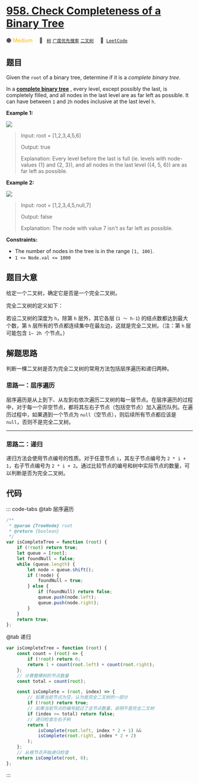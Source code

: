 # [958. Check Completeness of a Binary Tree](https://leetcode.com/problems/check-completeness-of-a-binary-tree/)

🟠 <font color=#ffb800>Medium</font>&emsp; 🔖&ensp; [`树`](/leetcode/outline/tag/tree.md) [`广度优先搜索`](/leetcode/outline/tag/breadth-first-search.md) [`二叉树`](/leetcode/outline/tag/binary-tree.md)&emsp; 🔗&ensp;[`LeetCode`](https://leetcode.com/problems/check-completeness-of-a-binary-tree/)

## 题目

Given the `root` of a binary tree, determine if it is a _complete binary
tree_.

In a **[complete binary
tree](http://en.wikipedia.org/wiki/Binary_tree#Types_of_binary_trees)** ,
every level, except possibly the last, is completely filled, and all nodes in
the last level are as far left as possible. It can have between `1` and `2h`
nodes inclusive at the last level `h`.

**Example 1:**

![](https://assets.leetcode.com/uploads/2018/12/15/complete-binary-tree-1.png)

> Input: root = [1,2,3,4,5,6]
>
> Output: true
>
> Explanation: Every level before the last is full (ie. levels with node-values {1} and {2, 3}), and all nodes in the last level ({4, 5, 6}) are as far left as possible.

**Example 2:**

![](https://assets.leetcode.com/uploads/2018/12/15/complete-binary-tree-2.png)

> Input: root = [1,2,3,4,5,null,7]
>
> Output: false
>
> Explanation: The node with value 7 isn't as far left as possible.

**Constraints:**

- The number of nodes in the tree is in the range `[1, 100]`.
- `1 <= Node.val <= 1000`

## 题目大意

给定一个二叉树，确定它是否是一个完全二叉树。

完全二叉树的定义如下：

若设二叉树的深度为 `h`，除第 `h` 层外，其它各层 (`1 ～ h-1`) 的结点数都达到最大个数，第 `h` 层所有的节点都连续集中在最左边，这就是完全二叉树。（注：第 `h` 层可能包含 `1~ 2h`  个节点。）

## 解题思路

判断一棵二叉树是否为完全二叉树的常用方法包括层序遍历和递归两种。

### 思路一：层序遍历

层序遍历是从上到下、从左到右依次遍历二叉树的每一层节点。在层序遍历的过程中，对于每一个非空节点，都将其左右子节点（包括空节点）加入遍历队列。在遍历过程中，如果遇到一个节点为 `null`（空节点），则后续所有节点都应该是 `null`，否则不是完全二叉树。

---

### 思路二：递归

递归方法会使用节点编号的性质。对于任意节点 `i`，其左子节点编号为 `2 * i + 1`，右子节点编号为 `2 * i + 2`。通过比较节点的编号和树中实际节点的数量，可以判断是否为完全二叉树。

## 代码

::: code-tabs
@tab 层序遍历

```javascript
/**
 * @param {TreeNode} root
 * @return {boolean}
 */
var isCompleteTree = function (root) {
	if (!root) return true;
	let queue = [root];
	let foundNull = false;
	while (queue.length) {
		let node = queue.shift();
		if (!node) {
			foundNull = true;
		} else {
			if (foundNull) return false;
			queue.push(node.left);
			queue.push(node.right);
		}
	}
	return true;
};
```

@tab 递归

```javascript
var isCompleteTree = function (root) {
	const count = (root) => {
		if (!root) return 0;
		return 1 + count(root.left) + count(root.right);
	};
	// 计算整棵树的节点数量
	const total = count(root);

	const isComplete = (root, index) => {
		// 如果当前节点为空，认为是完全二叉树的一部分
		if (!root) return true;
		// 如果当前节点的编号超过了总节点数量，说明不是完全二叉树
		if (index >= total) return false;
		// 递归检查左右子树
		return (
			isComplete(root.left, index * 2 + 1) &&
			isComplete(root.right, index * 2 + 2)
		);
	};
	// 从根节点开始递归检查
	return isComplete(root, 0);
};
```

:::
